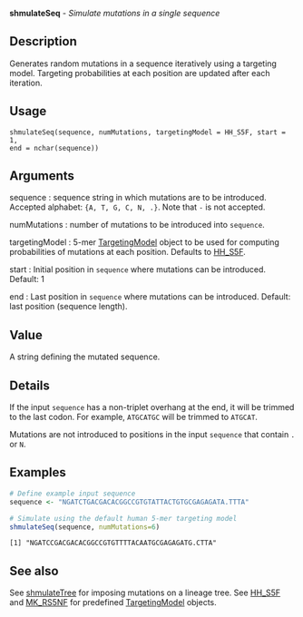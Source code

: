 **shmulateSeq** - *Simulate mutations in a single sequence*

Description
--------------------

Generates random mutations in a sequence iteratively using a targeting model.
Targeting probabilities at each position are updated after each iteration.


Usage
--------------------
```
shmulateSeq(sequence, numMutations, targetingModel = HH_S5F, start = 1,
end = nchar(sequence))
```

Arguments
-------------------

sequence
:   sequence string in which mutations are to be introduced.
Accepted alphabet: `{A, T, G, C, N, .}`. Note
that `-` is not accepted.

numMutations
:   number of mutations to be introduced into `sequence`.

targetingModel
:   5-mer [TargetingModel](TargetingModel-class.md) object to be used for computing 
probabilities of mutations at each position. Defaults to
[HH_S5F](HH_S5F.md).

start
:   Initial position in `sequence` where mutations can 
be introduced. Default: 1

end
:   Last position in `sequence` where mutations can 
be introduced. Default: last position (sequence length).




Value
-------------------

A string defining the mutated sequence.


Details
-------------------

If the input `sequence` has a non-triplet overhang at the end, it will be trimmed
to the last codon. For example, `ATGCATGC` will be trimmed to `ATGCAT`.

Mutations are not introduced to positions in the input `sequence` that contain 
`.` or `N`.



Examples
-------------------

```R
# Define example input sequence
sequence <- "NGATCTGACGACACGGCCGTGTATTACTGTGCGAGAGATA.TTTA"

# Simulate using the default human 5-mer targeting model
shmulateSeq(sequence, numMutations=6)
```


```
[1] "NGATCCGACGACACGGCCGTGTTTTACAATGCGAGAGATG.CTTA"

```



See also
-------------------

See [shmulateTree](shmulateTree.md) for imposing mutations on a lineage tree. 
See [HH_S5F](HH_S5F.md) and [MK_RS5NF](MK_RS5NF.md) for predefined 
[TargetingModel](TargetingModel-class.md) objects.



